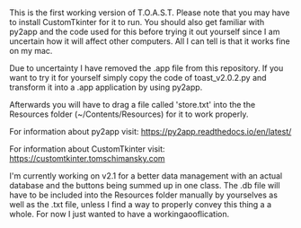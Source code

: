 ### 
This is the first working version of T.O.A.S.T.
Please note that you may have to install CustomTkinter for it to run.
You should also get familiar with py2app and the code used for this before trying it out yourself since I am uncertain how it will affect 
other computers. All I can tell is that it works fine on my mac.

Due to uncertainty I have removed the .app file from this repository. If you want to try it for yourself simply copy the code of toast_v2.0.2.py and transform it into a .app application by using py2app.

Afterwards you will have to drag a file called 'store.txt' into the the Resources folder (~/Contents/Resources) for it to work properly.

For information about py2app visit: https://py2app.readthedocs.io/en/latest/

For information about CustomTkinter visit: https://customtkinter.tomschimansky.com

I'm currently working on v2.1 for a better data management with an actual database and the buttons being summed up in one class. The .db file will have to be included into the Resources folder manually by yourselves as well as the .txt file, unless I find a way to properly convey this thing a a whole. For now I just wanted to have a workingaooflication.
